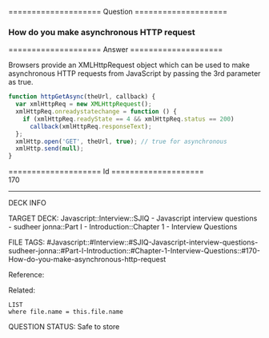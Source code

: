 ==================== Question ====================  

### How do you make asynchronous HTTP request  

==================== Answer ====================  

Browsers provide an XMLHttpRequest object which can be used to make asynchronous
HTTP requests from JavaScript by passing the 3rd parameter as true.

```javascript
function httpGetAsync(theUrl, callback) {
  var xmlHttpReq = new XMLHttpRequest();
  xmlHttpReq.onreadystatechange = function () {
    if (xmlHttpReq.readyState == 4 && xmlHttpReq.status == 200)
      callback(xmlHttpReq.responseText);
  };
  xmlHttp.open('GET', theUrl, true); // true for asynchronous
  xmlHttp.send(null);
}
```

==================== Id ====================  
170
<!--ID: 1707879835650-->

---

DECK INFO

TARGET DECK: Javascript::Interview::SJIQ - Javascript interview questions - sudheer jonna::Part I - Introduction::Chapter 1 - Interview Questions

FILE TAGS: #Javascript::#Interview::#SJIQ-Javascript-interview-questions-sudheer-jonna::#Part-I-Introduction::#Chapter-1-Interview-Questions::#170-How-do-you-make-asynchronous-http-request

Reference:

Related:

```dataview
LIST
where file.name = this.file.name
```
QUESTION STATUS: Safe to store
